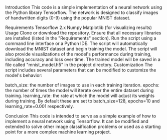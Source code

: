 Introduction
This code is a simple implementation of a neural network using the Python library Tensorflow. The network is designed to classify images of handwritten digits (0-9) using the popular MNIST dataset.

Requirements
Tensorflow 2.x
Numpy
Matplotlib (for visualizing results)
Usage
Clone or download the repository.
Ensure that all necessary libraries are installed (listed in the "Requirements" section).
Run the script using a command line interface or a Python IDE.
The script will automatically download the MNIST dataset and begin training the model.
The script will also provide visualizations of the model's performance during training, including accuracy and loss over time.
The trained model will be saved in a file called "mnist_model.h5" in the project directory.
Customization
The script includes several parameters that can be modified to customize the model's behavior:

batch_size: the number of images to use in each training iteration.
epochs: the number of times the model will iterate over the entire dataset during training.
learning_rate: the rate at which the model will adjust its weights during training.
By default these are set to batch_size=128, epochs=10 and learning_rate=0.001 respectively.

Conclusion
This code is intended to serve as a simple example of how to implement a neural network using Tensorflow. It can be modified and extended to solve other image classification problems or used as a starting point for a more complex machine learning project.